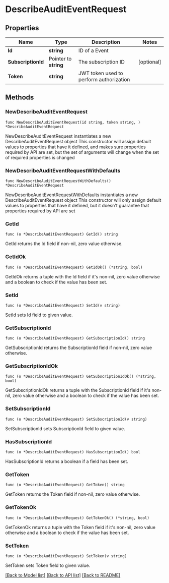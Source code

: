 # DescribeAuditEventRequest

## Properties

Name | Type | Description | Notes
------------ | ------------- | ------------- | -------------
**Id** | **string** | ID of a Event | 
**SubscriptionId** | Pointer to **string** | The subscription ID | [optional] 
**Token** | **string** | JWT token used to perform authorization | 

## Methods

### NewDescribeAuditEventRequest

`func NewDescribeAuditEventRequest(id string, token string, ) *DescribeAuditEventRequest`

NewDescribeAuditEventRequest instantiates a new DescribeAuditEventRequest object
This constructor will assign default values to properties that have it defined,
and makes sure properties required by API are set, but the set of arguments
will change when the set of required properties is changed

### NewDescribeAuditEventRequestWithDefaults

`func NewDescribeAuditEventRequestWithDefaults() *DescribeAuditEventRequest`

NewDescribeAuditEventRequestWithDefaults instantiates a new DescribeAuditEventRequest object
This constructor will only assign default values to properties that have it defined,
but it doesn't guarantee that properties required by API are set

### GetId

`func (o *DescribeAuditEventRequest) GetId() string`

GetId returns the Id field if non-nil, zero value otherwise.

### GetIdOk

`func (o *DescribeAuditEventRequest) GetIdOk() (*string, bool)`

GetIdOk returns a tuple with the Id field if it's non-nil, zero value otherwise
and a boolean to check if the value has been set.

### SetId

`func (o *DescribeAuditEventRequest) SetId(v string)`

SetId sets Id field to given value.


### GetSubscriptionId

`func (o *DescribeAuditEventRequest) GetSubscriptionId() string`

GetSubscriptionId returns the SubscriptionId field if non-nil, zero value otherwise.

### GetSubscriptionIdOk

`func (o *DescribeAuditEventRequest) GetSubscriptionIdOk() (*string, bool)`

GetSubscriptionIdOk returns a tuple with the SubscriptionId field if it's non-nil, zero value otherwise
and a boolean to check if the value has been set.

### SetSubscriptionId

`func (o *DescribeAuditEventRequest) SetSubscriptionId(v string)`

SetSubscriptionId sets SubscriptionId field to given value.

### HasSubscriptionId

`func (o *DescribeAuditEventRequest) HasSubscriptionId() bool`

HasSubscriptionId returns a boolean if a field has been set.

### GetToken

`func (o *DescribeAuditEventRequest) GetToken() string`

GetToken returns the Token field if non-nil, zero value otherwise.

### GetTokenOk

`func (o *DescribeAuditEventRequest) GetTokenOk() (*string, bool)`

GetTokenOk returns a tuple with the Token field if it's non-nil, zero value otherwise
and a boolean to check if the value has been set.

### SetToken

`func (o *DescribeAuditEventRequest) SetToken(v string)`

SetToken sets Token field to given value.



[[Back to Model list]](../README.md#documentation-for-models) [[Back to API list]](../README.md#documentation-for-api-endpoints) [[Back to README]](../README.md)


